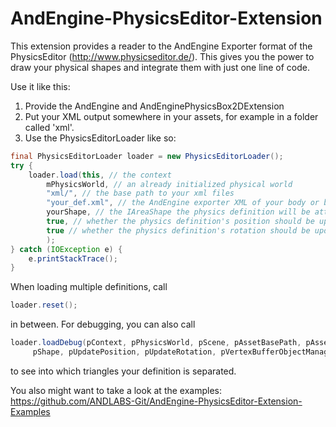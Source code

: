 AndEngine-PhysicsEditor-Extension
=================================

This extension provides a reader to the AndEngine Exporter format of the PhysicsEditor (http://www.physicseditor.de/). This gives you the power to draw your physical shapes and integrate them with just one line of code.

Use it like this:
1. Provide the AndEngine and AndEnginePhysicsBox2DExtension
2. Put your XML output somewhere in your assets, for example in a folder called 'xml'.
3. Use the PhysicsEditorLoader like so:
```java
final PhysicsEditorLoader loader = new PhysicsEditorLoader();
try {
    loader.load(this, // the context
        mPhysicsWorld, // an already initialized physical world
        "xml/", // the base path to your xml files
        "your_def.xml", // the AndEngine exporter XML of your body or bodies
        yourShape, // the IAreaShape the physics definition will be attached to
        true, // whether the physics definition's position should be updated or not
        true // whether the physics definition's rotation should be updated or not
        );
} catch (IOException e) {
    e.printStackTrace();
}
```
When loading multiple definitions, call
```java
loader.reset();
```
in between.
For debugging, you can also call 
```java
loader.loadDebug(pContext, pPhysicsWorld, pScene, pAssetBasePath, pAssetPath, 
     pShape, pUpdatePosition, pUpdateRotation, pVertexBufferObjectManager)
```
to see into which triangles your definition is separated.

You also might want to take a look at the examples: https://github.com/ANDLABS-Git/AndEngine-PhysicsEditor-Extension-Examples